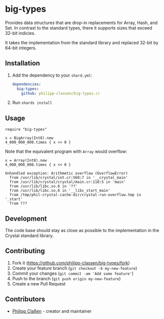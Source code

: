# big-types

Provides data structures that are drop-in replacements for Array, Hash, and Set.
In contrast to the standard types, there it supports sizes that exceed 32-bit indicies.

It takes the implementation from the standard library and replaced 32-bit by 64-bit integers.

## Installation

1. Add the dependency to your `shard.yml`:

   ```yaml
   dependencies:
     big-types:
       github: philipp-classen/big-types.cr
   ```

2. Run `shards install`

## Usage

```crystal
require "big-types"

x = BigArray(Int8).new
4_000_000_000.times { x << 0 }
```

Note that the equivalent program with `Array` would overflow:

```crystal
x = Array(Int8).new
4_000_000_000.times { x << 0 }

Unhandled exception: Arithmetic overflow (OverflowError)
  from /usr/lib/crystal/int.cr:568:7 in '__crystal_main'
  from /usr/lib/crystal/crystal/main.cr:118:5 in 'main'
  from /usr/lib/libc.so.6 in '??'
  from /usr/lib/libc.so.6 in '__libc_start_main'
  from /tmp/phil-crystal-cache-dir/crystal-run-overflow.tmp in '_start'
  from ???
```

## Development

The code base should stay as close as possible to the implementation in the
Crystal standard library.

## Contributing

1. Fork it (<https://github.com/philipp-classen/big-types/fork>)
2. Create your feature branch (`git checkout -b my-new-feature`)
3. Commit your changes (`git commit -am 'Add some feature'`)
4. Push to the branch (`git push origin my-new-feature`)
5. Create a new Pull Request

## Contributors

- [Philipp Claßen](https://github.com/philipp-classen) - creator and maintainer
